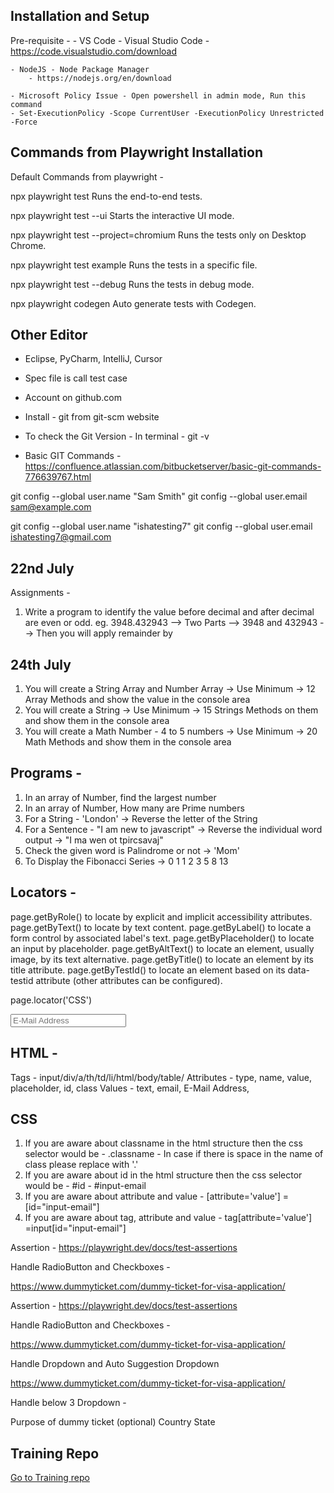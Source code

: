 Installation and Setup 
----------------------

Pre-requisite - 
	- VS Code - Visual Studio Code
		- https://code.visualstudio.com/download

	- NodeJS - Node Package Manager
		- https://nodejs.org/en/download

	- Microsoft Policy Issue - Open powershell in admin mode, Run this command
	- Set-ExecutionPolicy -Scope CurrentUser -ExecutionPolicy Unrestricted -Force


Commands from Playwright Installation
-------------------------------------
Default Commands from playwright - 

npx playwright test
    Runs the end-to-end tests.

  npx playwright test --ui
    Starts the interactive UI mode.

  npx playwright test --project=chromium
    Runs the tests only on Desktop Chrome.

  npx playwright test example
    Runs the tests in a specific file.

  npx playwright test --debug
    Runs the tests in debug mode.

  npx playwright codegen
    Auto generate tests with Codegen.

Other Editor
------------

- Eclipse, PyCharm, IntelliJ, Cursor

- Spec file is call test case


- Account on github.com
- Install - git from git-scm website
- To check the Git Version - In terminal - git -v
- Basic GIT Commands - https://confluence.atlassian.com/bitbucketserver/basic-git-commands-776639767.html

git config --global user.name "Sam Smith"
git config --global user.email sam@example.com


git config --global user.name "ishatesting7"
git config --global user.email ishatesting7@gmail.com

22nd July 
---------
Assignments -
1. Write a program to identify the value before decimal and after decimal are even or odd.
eg. 3948.432943 --> Two Parts --> 3948 and 432943 --> Then you will apply remainder by 


24th July 
---------
1. You will create a String Array and Number Array -> Use Minimum -> 12 Array Methods and show the value in the console area
2. You will create a String -> Use Minimum -> 15 Strings Methods on them and show them in the console area
3. You will create a Math Number - 4 to 5 numbers -> Use Minimum -> 20 Math Methods and show them in the console area

Programs -
---------
1. In an array of Number, find the largest number
2. In an array of Number, How many are Prime numbers
3. For a String - 'London' -> Reverse the letter of the String
4. For a Sentence - "I am new to javascript" -> Reverse the individual word 
output -> "I ma wen ot tpircsavaj"
5. Check the given word is Palindrome or not -> 'Mom'
6. To Display the Fibonacci Series -> 0 1 1 2 3 5 8 13



Locators -
---------- 

page.getByRole() to locate by explicit and implicit accessibility attributes.
page.getByText() to locate by text content.
page.getByLabel() to locate a form control by associated label's text.
page.getByPlaceholder() to locate an input by placeholder.
page.getByAltText() to locate an element, usually image, by its text alternative.
page.getByTitle() to locate an element by its title attribute.
page.getByTestId() to locate an element based on its data-testid attribute (other attributes can be configured).

page.locator('CSS')


<input type="text" name="email" value="" placeholder="E-Mail Address" id="input-email" class="form-control">

HTML -
----

Tags - input/div/a/th/td/li/html/body/table/
Attributes - type, name, value, placeholder, id, class
Values - text, email, E-Mail Address,

CSS
---
1. If you are aware about classname in the html structure then the css selector would be - .classname - In case if there is space in the name of class please replace with '.'
2. If you are aware about id in the html structure then the css selector would be - #id - #input-email
3. If you are aware about attribute and value - [attribute='value'] = [id="input-email"]
4. If you are aware about tag, attribute and value - tag[attribute='value']
=input[id="input-email"]

Assertion - https://playwright.dev/docs/test-assertions

Handle RadioButton and Checkboxes -

https://www.dummyticket.com/dummy-ticket-for-visa-application/

Assertion - https://playwright.dev/docs/test-assertions

Handle RadioButton and Checkboxes -

https://www.dummyticket.com/dummy-ticket-for-visa-application/

Handle Dropdown and Auto Suggestion Dropdown

https://www.dummyticket.com/dummy-ticket-for-visa-application/

Handle below 3 Dropdown -

Purpose of dummy ticket (optional) Country State

Training Repo
---------------
[Go to Training repo](https://github.com/ishatesting7/Playwright_Automation_July2025/tree/main)
